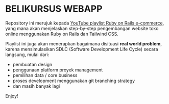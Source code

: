 # BELIKURSUS WEBAPP

Repository ini merujuk kepada [YouTube playlist Ruby on Rails e-commerce](https://youtube.com/playlist?list=PLFVwO54oDqntlwWPo02EsoOB0Q5c_dgJr&si=1aVSWdcFUitsPE4T), yang mana akan menjelaskan step-by-step pengembangan website toko online menggunakan Ruby on Rails dan Tailwind CSS.

Playlist ini juga akan menerapkan bagaimana disituasi __real world problem__, karena mensimulasikan SDLC (Software Development Life Cycle) secara langsung, mulai dari:
- pembuatan design
- penggunaan platform proyek management
- pemilihan data / core business
- proses development menggunakan git branching strategy
- dan masih banyak lagi

Enjoy!
